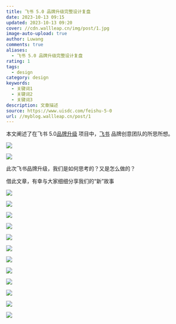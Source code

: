 ```yaml
---
title: 飞书 5.0 品牌升级完整设计复盘
date: 2023-10-13 09:15
updated: 2023-10-13 09:20
cover: //cdn.wallleap.cn/img/post/1.jpg
image-auto-upload: true
author: Luwang
comments: true
aliases:
  - 飞书 5.0 品牌升级完整设计复盘
rating: 1
tags:
  - design
category: design
keywords:
  - 关键词1
  - 关键词2
  - 关键词3
description: 文章描述
source: https://www.uisdc.com/feishu-5-0
url: //myblog.wallleap.cn/post/1
---
```


本文阐述了在飞书 5.0[品牌升级](https://www.uisdc.com/tag/%e5%93%81%e7%89%8c%e5%8d%87%e7%ba%a7) 项目中，[飞书](https://www.uisdc.com/tag/%e9%a3%9e%e4%b9%a6) 品牌创意团队的所思所想。

![](https://cdn.wallleap.cn/img/pic/illustration/202310130915007.png)

![](https://cdn.wallleap.cn/img/pic/illustration/202310130915631.png)

此次飞书品牌升级，我们是如何思考的？又是怎么做的？

借此文章，有幸与大家细细分享我们的“新”故事

![](https://cdn.wallleap.cn/img/pic/illustration/202310130917415.png)

![](https://cdn.wallleap.cn/img/pic/illustration/202310130917034.png)

![](https://cdn.wallleap.cn/img/pic/illustration/202310130918760.png)

![](https://cdn.wallleap.cn/img/pic/illustration/202310130918441.png)

![](https://cdn.wallleap.cn/img/pic/illustration/202310130918388.png)

![](https://cdn.wallleap.cn/img/pic/illustration/202310130919208.png)

![](https://cdn.wallleap.cn/img/pic/illustration/202310130919877.png)

![](https://cdn.wallleap.cn/img/pic/illustration/202310130919291.png)

![](https://cdn.wallleap.cn/img/pic/illustration/202310130919198.png)

![](https://cdn.wallleap.cn/img/pic/illustration/202310130919582.png)

![](https://cdn.wallleap.cn/img/pic/illustration/202310130920514.png)

![](https://cdn.wallleap.cn/img/pic/illustration/202310130920772.png)
